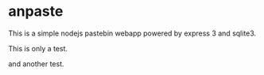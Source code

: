 anpaste
=======

This is a simple nodejs pastebin webapp powered by express 3 and sqlite3.

This is only a test.

and another test.

